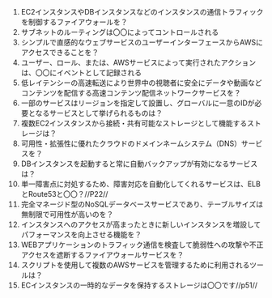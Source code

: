 1. EC2インスタンスやDBインスタンスなどのインスタンスの通信トラフィックを制御するファイアウォールを？
2. サブネットのルーティングは〇〇によってコントロールされる
3. シンプルで直感的なウェブサービスのユーザーインターフェースからAWSにアクセスできることを？
4. ユーザー、ロール、または、AWSサービスによって実行されたアクションは、〇〇にイベントとして記録される
5. 低レイテンシーの高速転送により世界中の視聴者に安全にデータや動画などコンテンツを配信する高速コンテンツ配信ネットワークサービスを？
6. 一部のサービスはリージョンを指定して設置し、グローバルに一意のIDが必要となるサービスとして挙げられるものは？
7. 複数EC2インスタンスから接続・共有可能なストレージとして機能するストレージは？
8. 可用性・拡張性に優れたクラウドのドメインネームシステム（DNS）サービスを？
9. DBインスタンスを起動すると常に自動バックアップが有効になるサービスは？
10. 単一障害点に対処するため、障害対応を自動化してくれるサービスは、ELBとRoute53と〇〇？//P22//
11. 完全マネージド型のNoSQLデータベースサービスであり、テーブルサイズは無制限で可用性が高いのを？
12. インスタンスへのアクセスが高まったときに新しいインスタンスを増設してパフォーマンスを向上させる機能を？
13. WEBアプリケーションのトラフィック通信を検査して脆弱性への攻撃や不正アクセスを遮断するファイアウォールサービスを？
14. スクリプトを使用して複数のAWSサービスを管理するために利用されるツールは？
15. ECインスタンスの一時的なデータを保持するストレージは〇〇です//p51//
